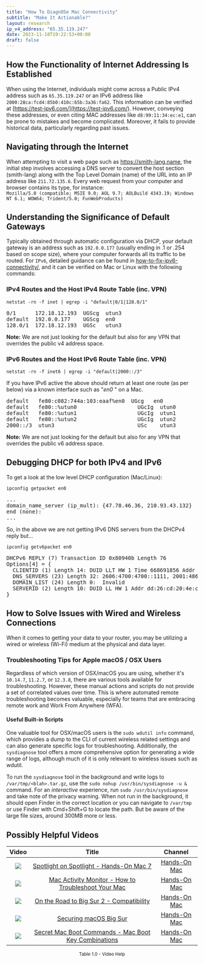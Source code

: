 ```yaml
---
title: "How To DiagnOSe Mac Connectivity"
subtitle: "Make It Actionable?"
layout: research
ip_v4_address: "65.35.119.247"
date: 2023-11-18T19:22:53+00:00
draft: false
---
```


## How the Functionality of Internet Addressing Is Established

When using the Internet, individuals might come across a Public IPv4 address such as ```65.35.119.247``` or an IPv6 address like ```2000:28ca:fcd4:85b0:410c:65b:3a36:fa62```. This information can be verified at [https://test-ipv6.com/](https://test-ipv6.com/). However, conveying these addresses, or even citing MAC addresses like ```d8:99:11:34:ec:e1```, can be prone to mistakes and become complicated. Moreover, it fails to provide historical data, particularly regarding past issues.
## Navigating through the Internet

When attempting to visit a web page such as https://smith-lang.name, the initial step involves accessing a DNS server to convert the host section (smith-lang) along with the Top Level Domain (name) of the URL into an IP address like ```211.72.135.6```. Every web request from your computer and browser contains its type, for instance: <br>```Mozilla/5.0 (compatible; MSIE 9.0; AOL 9.7; AOLBuild 4343.19; Windows NT 6.1; WOW64; Trident/5.0; FunWebProducts)```
## Understanding the Significance of Default Gateways

Typically obtained through automatic configuration via DHCP, your default gateway is an address such as ```192.0.0.177``` (usually ending in .1 or .254 based on scope size), where your computer forwards all its traffic to be routed. For ```IPv6```, detailed guidance can be found in [how-to-fix-ipv6-connectivity/](/blog/how-to-fix-ipv6-connectivity/), and it can be verified on Mac or Linux with the following commands:
<br>
### IPv4 Routes and the Host IPv4 Route Table (inc. VPN)
```netstat -rn -f inet | egrep -i "default|0/1|128.0/1"```

<pre>
0/1      172.18.12.193  UGScg  utun3
default  192.0.0.177    UGScg  en0
128.0/1  172.18.12.193  UGSc   utun3</pre>

**Note:** We are not just looking for the default but also for any VPN that overrides the public v4 address space.

### IPv6 Routes and the Host IPv6 Route Table (inc. VPN)
```netstat -rn -f inet6 | egrep -i "default|2000::/3"```

If you have IPv6 active the above should return at least one route (as per below) via a known interface such as "_en0_ " on a Mac. 

<pre>
default   fe80:c082:744a:103:eaaf%en0  UGcg   en0
default   fe80::%utun0                   UGcIg  utun0
default   fe80::%utun1                   UGcIg  utun1
default   fe80::%utun2                   UGcIg  utun2
2000::/3  utun3                          USc    utun3</pre>

**Note:** We are not just looking for the default but also for any VPN that overrides the public v6 address space.
<br>

## Debugging DHCP for both IPv4 and IPv6

To get a look at the low level DHCP configuration (Mac/Linux): 

```ipconfig getpacket en0```

<pre>
...
domain_name_server (ip_mult): {47.78.46.36, 210.93.43.132}
end (none):
...</pre>

So, in the above we are not getting IPv6 DNS servers from the DHCPv4 reply but...

```ipconfig getv6packet en0```

<pre>
DHCPv6 REPLY (7) Transaction ID 0x80940b Length 76
Options[4] = {
  CLIENTID (1) Length 14: DUID LLT HW 1 Time 668691856 Addr d8:99:11:34:ec:e1
  DNS_SERVERS (23) Length 32: 2606:4700:4700::1111, 2001:4860:4860::8844
  DOMAIN_LIST (24) Length 0:  Invalid
  SERVERID (2) Length 10: DUID LL HW 1 Addr dd:26:cd:20:4e:c3
}</pre>




## How to Solve Issues with Wired and Wireless Connections
When it comes to getting your data to your router, you may be utilizing a wired or wireless (Wi-Fi) medium at the physical and data layer.
### Troubleshooting Tips for Apple macOS / OSX Users
Regardless of which version of OSX/macOS you are using, whether it's ```10.14.7```, ```11.2.7```, or ```12.3.8```, there are various tools available for troubleshooting. However, these manual actions and scripts do not provide a set of correlated values over time. This is where automated remote troubleshooting becomes valuable, especially for teams that are embracing remote work and Work From Anywhere (WFA).
#### Useful Built-in Scripts
One valuable tool for OSX/macOS users is the ```sudo wdutil info``` command, which provides a dump to the CLI of current wireless related settings and can also generate specific logs for troubleshooting. Additionally, the ```sysdiagnose``` tool offers a more comprehensive option for generating a wide range of logs, although much of it is only relevant to wireless issues such as wdutil.

To run the ```sysdiagnose``` tool in the background and write logs to ```/var/tmp/<blah>.tar.gz```, use the ```sudo nohup /usr/bin/sysdiagnose -u &``` command. For an *interactive* experience, run ```sudo /usr/bin/sysdiagnose``` and take note of the privacy warning. When not run in the background, it should open Finder in the correct location or you can navigate to ```/var/tmp``` or use Finder with Cmd+Shift+G to locate the path. But be aware of the large file sizes, around 300MB more or less.
## Possibly Helpful Videos

<link href="/plugins/lity/css/lity.min.css" rel="stylesheet">
<script src="/plugins/lity/js/lity.min.js"></script>
<div class="table1-start"></div>

|Video | Title | Channel |
| :---: | :---: | :---: |
|<a href="https://www.youtube.com/watch?v=RslZ4W1EPqk" data-lity><img src="https://i.ytimg.com/vi/RslZ4W1EPqk/default.jpg" class="img-fluid"></a>|<a href="https://www.youtube.com/watch?v=RslZ4W1EPqk" data-lity>Spotlight on Spotlight - Hands-On Mac 7</a>|<a target="_blank" href="https://www.youtube.com/channel/UCg43DP8MdHVcl4rFK_delBg" >Hands-On Mac</a>|
|<a href="https://www.youtube.com/watch?v=TWzWd_DiaJ0" data-lity><img src="https://i.ytimg.com/vi/TWzWd_DiaJ0/default.jpg" class="img-fluid"></a>|<a href="https://www.youtube.com/watch?v=TWzWd_DiaJ0" data-lity>Mac Activity Monitor - How to Troubleshoot Your Mac</a>|<a target="_blank" href="https://www.youtube.com/channel/UCg43DP8MdHVcl4rFK_delBg" >Hands-On Mac</a>|
|<a href="https://www.youtube.com/watch?v=HEbK-Tignuc" data-lity><img src="https://i.ytimg.com/vi/HEbK-Tignuc/default.jpg" class="img-fluid"></a>|<a href="https://www.youtube.com/watch?v=HEbK-Tignuc" data-lity>On the Road to Big Sur 2 - Compatibility</a>|<a target="_blank" href="https://www.youtube.com/channel/UCg43DP8MdHVcl4rFK_delBg" >Hands-On Mac</a>|
|<a href="https://www.youtube.com/watch?v=7KdhJimuhNw" data-lity><img src="https://i.ytimg.com/vi/7KdhJimuhNw/default.jpg" class="img-fluid"></a>|<a href="https://www.youtube.com/watch?v=7KdhJimuhNw" data-lity>Securing macOS Big Sur</a>|<a target="_blank" href="https://www.youtube.com/channel/UCg43DP8MdHVcl4rFK_delBg" >Hands-On Mac</a>|
|<a href="https://www.youtube.com/watch?v=VwNYWAxHCgM" data-lity><img src="https://i.ytimg.com/vi/VwNYWAxHCgM/default.jpg" class="img-fluid"></a>|<a href="https://www.youtube.com/watch?v=VwNYWAxHCgM" data-lity>Secret Mac Boot Commands - Mac Boot Key Combinations</a>|<a target="_blank" href="https://www.youtube.com/channel/UCg43DP8MdHVcl4rFK_delBg" >Hands-On Mac</a>|

<center><small>Table 1.0 - Video Help</small></center>
 <br>
<div class="table1-end"></div>
<script type="text/javascript">
(function() {
    $('div.table1-start').nextUntil('div.table1-end', 'table').addClass('table thead-dark table-striped table-responsive rounded').attr('id', 't1');
    $('#t1').find('thead').addClass('thead-dark');
})();
</script>
